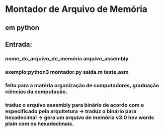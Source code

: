 # Montador de Arquivo de Memória 
<h2>em python</h2>

<h2>Entrada:</h2>
<h3>nome_do_arquivo_de_memória arquivo_assembly</h3>
<h3>exemplo:python3 montador.py saida.m teste.asm  </h3>

<h3>feito para a matéria organização de computadores, graduação ciências da computação.</h3>
<h3>traduz o arquivo assembly para binário de acordo com o especificado pela arquitetura -> traduz o binário para hexadecimal -> gera um arquivo de memória v3.0 hev words plain com os hexadecimais.</h3>
